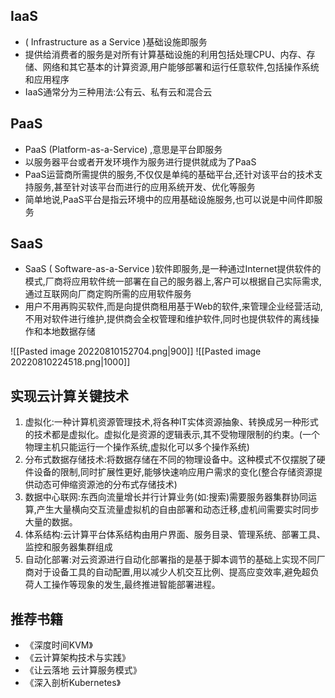 
## IaaS 
- ( Infrastructure as a Service )基础设施即服务
- 提供给消费者的服务是对所有计算基础设施的利用包括处理CPU、内存、存储、网络和其它基本的计算资源,用户能够部署和运行任意软件,包括操作系统和应用程序
- IaaS通常分为三种用法:公有云、私有云和混合云

## PaaS
-  PaaS (Platform-as-a-Service) ,意思是平台即服务
- 以服务器平台或者开发环境作为服务进行提供就成为了PaaS
- PaaS运营商所需提供的服务,不仅仅是单纯的基础平台,还针对该平台的技术支持服务,甚至针对该平台而进行的应用系统开发、优化等服务
- 简单地说,PaaS平台是指云环境中的应用基础设施服务,也可以说是中间件即服务

## SaaS
- SaaS ( Software-as-a-Service )软件即服务,是一种通过Internet提供软件的模式,厂商将应用软件统一部署在自己的服务器上,客户可以根据自己实际需求,通过互联网向厂商定购所需的应用软件服务
- 用户不用再购买软件,而是向提供商租用基于Web的软件,来管理企业经营活动,不用对软件进行维护,提供商会全权管理和维护软件,同时也提供软件的离线操作和本地数据存储

![[Pasted image 20220810152704.png|900]]
![[Pasted image 20220810224518.png|1000]]
## 实现云计算关键技术
1. 虚拟化:一种计算机资源管理技术,将各种IT实体资源抽象、转换成另一种形式的技术都是虚拟化。虚拟化是资源的逻辑表示,其不受物理限制的约束。(一个物理主机只能运行一个操作系统,虚拟化可以多个操作系统)
2. 分布式数据存储技术:将数据存储在不同的物理设备中。这种模式不仅摆脱了硬件设备的限制,同时扩展性更好,能够快速响应用户需求的变化(整合存储资源提供动态可伸缩资源池的分布式存储技术)
3. 数据中心联网:东西向流量增长并行计算业务(如:搜索)需要服务器集群协同运算,产生大量横向交互流量虚拟机的自由部署和动态迁移,虚机间需要实时同步大量的数据。
4.  体系结构:云计算平台体系结构由用户界面、服务目录、管理系统、部署工具、监控和服务器集群组成
5. 自动化部署:对云资源进行自动化部署指的是基于脚本调节的基础上实现不同厂商对于设备工具的自动配置,用以减少人机交互比例、提高应变效率,避免超负荷人工操作等现象的发生,最终推进智能部署进程。

## 推荐书籍
- 《深度时间KVM》
- 《云计算架构技术与实践》
- 《让云落地 云计算服务模式》
- 《深入剖析Kubernetes》

